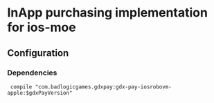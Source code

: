 # InApp purchasing implementation for ios-moe

## Configuration

### Dependencies

     compile "com.badlogicgames.gdxpay:gdx-pay-iosrobovm-apple:$gdxPayVersion"

